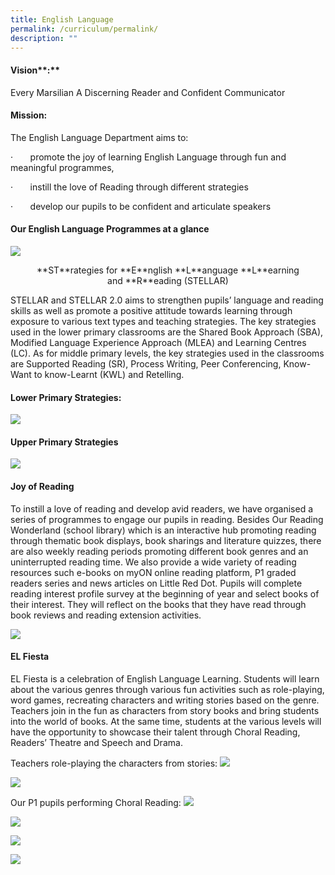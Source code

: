 ```yaml
---
title: English Language
permalink: /curriculum/permalink/
description: ""
---
```

#### **Vision****:**

Every Marsilian A Discerning Reader and Confident Communicator

#### **Mission:**

The English Language Department aims to:

·       promote the joy of learning English Language through fun and meaningful programmes,

·       instill the love of Reading through different strategies

·       develop our pupils to be confident and articulate speakers

#### **Our English Language Programmes at a glance**

![](/images/EL1.jpg)

<center>**ST**rategies for **E**nglish **L**anguage **L**earning and **R**eading (STELLAR)</center>

STELLAR and STELLAR 2.0 aims to strengthen pupils’ language and reading skills as well as promote a positive attitude towards learning through exposure to various text types and teaching strategies. The key strategies used in the lower primary classrooms are the Shared Book Approach (SBA), Modified Language Experience Approach (MLEA) and Learning Centres (LC). As for middle primary levels, the key strategies used in the classrooms are Supported Reading (SR), Process Writing, Peer Conferencing, Know-Want to know-Learnt (KWL) and Retelling.

#### **Lower Primary Strategies:**

![](/images/EL%202.png)

#### **Upper Primary Strategies**

![](/images/EL%203.png)

#### **Joy of Reading**

To instill a love of reading and develop avid readers, we have organised a series of programmes to engage our pupils in reading. Besides Our Reading Wonderland (school library) which is an interactive hub promoting reading through thematic book displays, book sharings and literature quizzes, there are also weekly reading periods promoting different book genres and an uninterrupted reading time. We also provide a wide variety of reading resources such e-books on myON online reading platform, P1 graded readers series and news articles on Little Red Dot. Pupils will complete reading interest profile survey at the beginning of year and select books of their interest. They will reflect on the books that they have read through book reviews and reading extension activities.

![](/images/EL4.png)

#### **EL Fiesta**  

EL Fiesta is a celebration of English Language Learning. Students will learn about the various genres through various fun activities such as role-playing, word games, recreating characters and writing stories based on the genre. Teachers join in the fun as characters from story books and bring students into the world of books. At the same time, students at the various levels will have the opportunity to showcase their talent through Choral Reading, Readers’ Theatre and Speech and Drama.

Teachers role-playing the characters from stories:
![](/images/EL5.png)

![](/images/EL6.png)

Our P1 pupils performing Choral Reading:
![](/images/EL7.png)

![](/images/EL8.png)

![](/images/EL9.png)

![](/images/EL10.png)